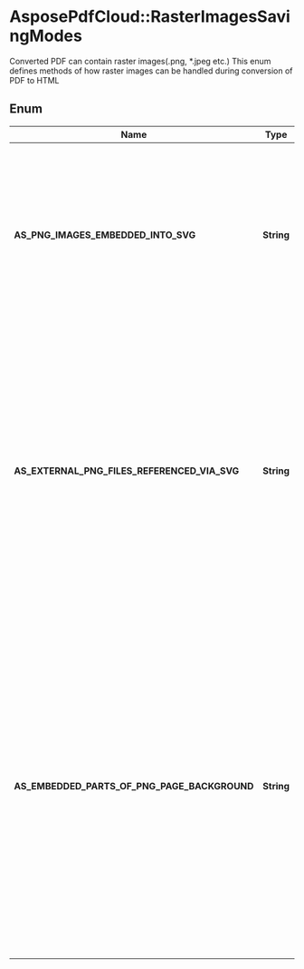 ﻿# AsposePdfCloud::RasterImagesSavingModes
Converted PDF can contain raster images(.png, *.jpeg etc.)
This enum defines methods of how raster images can be handled
during conversion of PDF to HTML
            

## Enum
Name | Type | Value | Description
------------ | ------------- | ------------- | -------------
**AS_PNG_IMAGES_EMBEDDED_INTO_SVG** | **String** | 'AsPngImagesEmbeddedIntoSvg' | for each distinct raster file will be generated wrapper SVG image, and raster image will be embedded as Base64 encoded strings into that SVG image
**AS_EXTERNAL_PNG_FILES_REFERENCED_VIA_SVG** | **String** | 'AsExternalPngFilesReferencedViaSvg' | distinct raster images will be put apart as PNG files but will be referenced through wrapping SVG images, i.e. will be generated one PNG file and one SVG for each raster image, and each of such SVGs will contain links to relevant PNG file
**AS_EMBEDDED_PARTS_OF_PNG_PAGE_BACKGROUND** | **String** | 'AsEmbeddedPartsOfPngPageBackground' | Will be generated one big PNG background file for each result page. Raster images will be embedded into that file and rendered as regions of that image. No external PNG files for each image will be generated, only one PNG file per page will be present in conversion result set of files.



